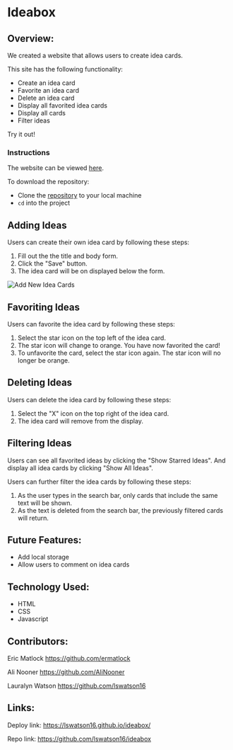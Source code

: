 # Ideabox

## Overview:

We created a website that allows users to create idea cards.

This site has the following functionality:
* Create an idea card
* Favorite an idea card
* Delete an idea card
* Display all favorited idea cards
* Display all cards
* Filter ideas

Try it out!

### Instructions

The website can be viewed [here](https://lswatson16.github.io/ideabox/).

To download the repository:
- Clone the [repository](https://github.com/lswatson16/ideabox) to your local machine
- `cd` into the project

## Adding Ideas
Users can create their own idea card by following these steps:

1. Fill out the the title and body form.
2. Click the "Save" button.
3. The idea card will be on displayed below the form.

![Add New Idea Cards](https://media.giphy.com/media/QTtu8xzcqVVpdmRl4i/giphy.gif)

## Favoriting Ideas
Users can favorite the idea card by following these steps:

1. Select the star icon on the top left of the idea card.
2. The star icon will change to orange. You have now favorited the card!
3. To unfavorite the card, select the star icon again. The star icon will no longer be orange.

## Deleting Ideas
Users can delete the idea card by following these steps:

1. Select the "X" icon on the top right of the idea card.
2. The idea card will remove from the display.

## Filtering Ideas
Users can see all favorited ideas by clicking the "Show Starred Ideas". And display all idea cards by clicking "Show All Ideas".

Users can further filter the idea cards by following these steps:

1. As the user types in the search bar, only cards that include the same text will be shown.
2. As the text is deleted from the search bar, the previously filtered cards will return.

## Future Features:
* Add local storage
* Allow users to comment on idea cards

## Technology Used:
* HTML
* CSS
* Javascript

## Contributors:
Eric Matlock https://github.com/ermatlock

Ali Nooner https://github.com/AliNooner

Lauralyn Watson https://github.com/lswatson16

## Links:

Deploy link: https://lswatson16.github.io/ideabox/

Repo link: https://github.com/lswatson16/ideabox
